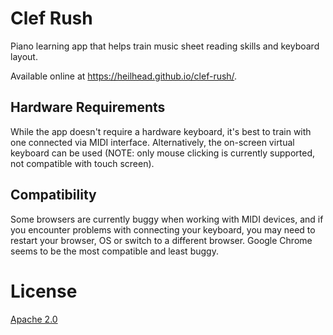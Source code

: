 # Clef Rush

Piano learning app that helps train music sheet reading skills and keyboard layout.

Available online at https://heilhead.github.io/clef-rush/.

## Hardware Requirements

While the app doesn't require a hardware keyboard, it's best to train with one connected via MIDI interface. Alternatively, the on-screen virtual keyboard can be used (NOTE: only mouse clicking is currently supported, not compatible with touch screen).

## Compatibility

Some browsers are currently buggy when working with MIDI devices, and if you encounter problems with connecting your keyboard, you may need to restart your browser, OS or switch to a different browser. Google Chrome seems to be the most compatible and least buggy.

# License

[Apache 2.0](LICENSE)
